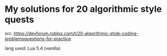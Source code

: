 # My solutions for 20 algorithmic style quests

src: https://devforum.roblox.com/t/20-algorithmic-style-coding-problemsquestions-for-practice

lang used: Lua 5.4 (vanilla)
